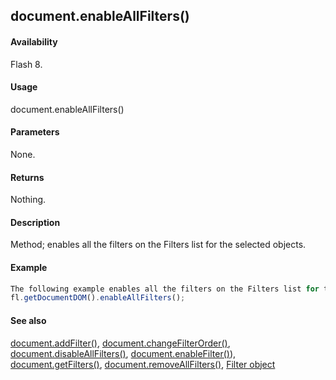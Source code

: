 ## document.enableAllFilters()

#### Availability

Flash 8.

#### Usage

document.enableAllFilters()

#### Parameters

None.

#### Returns

Nothing.

#### Description

Method; enables all the filters on the Filters list for the selected objects.

#### Example

```javascript
The following example enables all the filters on the Filters list for the selected objects:
fl.getDocumentDOM().enableAllFilters();

```
#### See also

[document.addFilter()](#!wielmic/developers-animatesdk-docs/test/Document_object/documen3.md), [document.changeFilterOrder()](#!wielmic/developers-animatesdk-docs/test/Document_object/docume29.md), [document.disableAllFilters()](#!wielmic/developers-animatesdk-docs/test/Document_object/docume46.md), [document.enableFilter()](#!wielmic/developers-animatesdk-docs/test/Document_object/docume59.md)), [document.getFilters()](#!wielmic/developers-animatesdk-docs/test/Document_object/docume79.md), [document.removeAllFilters()](#!wielmic/developers-animatesdk-docs/test/Document_object/docum240.md), [Filter object](#!wielmic/developers-animatesdk-docs/test/Filter_object/filter_summary.md)

<span id="document.enableFilter()" class="anchor"></span>
